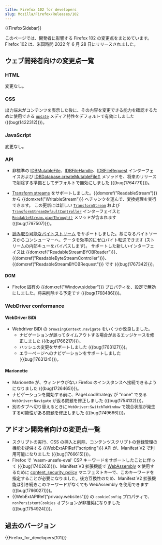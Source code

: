 ```yaml
---
title: Firefox 102 for developers
slug: Mozilla/Firefox/Releases/102
---
```

{{FirefoxSidebar}}

このページでは、開発者に影響する Firefox 102 の変更点をまとめています。Firefox 102 は、米国時間 2022 年 6 月 28 日にリリースされました。

## ウェブ開発者向けの変更点一覧

### HTML

変更なし。

### CSS

出力端末がコンテンツを表示した後に、その内容を変更できる能力を確認するために使用できる [`update`](/ja/docs/Web/CSS/@media/update-frequency) メディア特性をデフォルトで有効にしました ({{bug(1422312)}})。

### JavaScript

変更なし。

### API

- 非標準の [IDBMutableFile](/ja/docs/Web/API/IDBMutableFile)、[IDBFileHandle](/ja/docs/Web/API/IDBFileHandle)、[IDBFileRequest](/ja/docs/Web/API/IDBFileRequest) インターフェイスおよび [IDBDatabase.createMutableFile()](/ja/docs/Web/API/IDBDatabase#idbdatabase.createmutablefile) メソッドを、将来のリリースで削除する準備としてデフォルトで無効にしました ({{bug(1764771)}})。

- [Transform streams](/ja/docs/Web/API/TransformStream) をサポートしました。{{domxref("ReadableStream")}} から {{domxref("WritableStream")}} へチャンクを運んで、変換処理を実行できます。
  この更新には新しい [`TransformStream`](/ja/docs/Web/API/TransformStream) および [`TransformStreamDefaultController`](/ja/docs/Web/API/TransformStreamDefaultController) インターフェイスと [`ReadableStream.pipeThrough()`](/ja/docs/Web/API/ReadableStream/pipeThrough) メソッドが含まれます ({{bug(1767507)}})。

- [読み取り可能なバイトストリーム](/ja/docs/Web/API/Streams_API#bytestream-related_interfaces) をサポートしました。基になるバイトソースからコンシューマーへ、データを効率的にゼロバイト転送できます (ストリームの内部キューをバイパスします)。
  サポートした新しいインターフェイスは {{domxref("ReadableStreamBYOBReader")}}、{{domxref("ReadableByteStreamController")}}、{{domxref("ReadableStreamBYOBRequest")}} です ({{bug(1767342)}})。

#### DOM

- Firefox 固有の {{domxref("Window.sidebar")}} プロパティを、設定で無効にしました。将来削除する予定です ({{bug(1768486)}})。

### WebDriver conformance

#### WebDriver BiDi

- Webdriver BiDi の `browsingContext.navigate` をいくつか改良しました。
  - ナビゲーションが誤ってタイムアウトする場合があるエッジケースを修正しました ({{bug(1766217)}})。
  - ハッシュの変更をサポートしました ({{bug(1763127)}})。
  - エラーページへのナビゲーションをサポートしました ({{bug(1763124)}})。

#### Marionette

- Marionette が、ウィンドウがない Firefox のインスタンスへ接続できるようになりました ({{bug(1726465)}})。
- ナビゲーションを開始する前に、PageLoadStrategy が "none" である `WebDriver:Navigate` が返る問題を修正しました ({{bug(1754132)}})。
- 別のタブへ切り替えるときに `WebDriver:SwitchToWindow` で競合状態が発生する可能性がある問題を修正しました ({{bug(1749666)}})。

## アドオン開発者向けの変更点一覧

- スクリプトの実行、CSS の挿入と削除、コンテンツスクリプトの登録管理の機能を提供する {{WebExtAPIRef("scripting")}} API が、Manifest V2 で利用可能になりました ({{bug(1766615)}})。
- Firefox で 'wasm-unsafe-eval' CSP キーワードをサポートしたことに伴って ({{bug(1740263)}})、Manifest V3 拡張機能で [WebAssembly](/ja/docs/WebAssembly) を使用するために [content_security_policy](/ja/docs/Mozilla/Add-ons/WebExtensions/manifest.json/content_security_policy) マニフェストキーで、このキーワードを指定することが必要になりました。後方互換性のため、Manifest V2 拡張機能は引き続きこのキーワードがなくても WebAssembly を使用できます ({{bug(1766027)}})。
- {{WebExtAPIRef("privacy.websites")}} の `cookieConfig` プロパティで、`nonPersistentCookies` オプションが非推奨になりました ({{bug(1754924)}})。

## 過去のバージョン

{{Firefox_for_developers(101)}}
